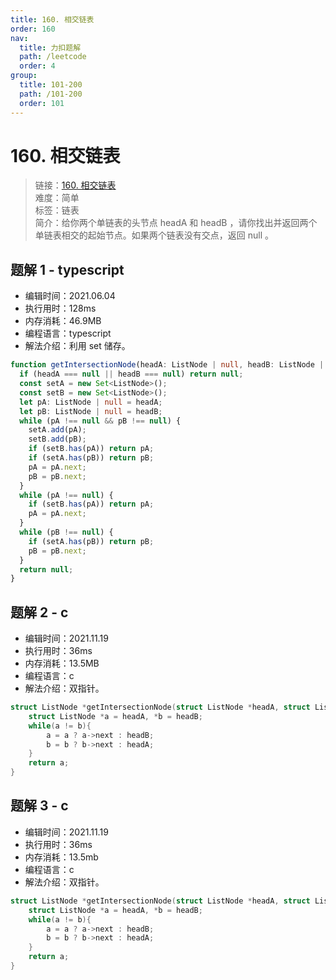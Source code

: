 ```yaml
---
title: 160. 相交链表
order: 160
nav:
  title: 力扣题解
  path: /leetcode
  order: 4
group:
  title: 101-200
  path: /101-200
  order: 101
---
```


# 160. 相交链表

> 链接：[160. 相交链表](https://leetcode-cn.com/problems/intersection-of-two-linked-lists/)  
> 难度：简单  
> 标签：链表  
> 简介：给你两个单链表的头节点 headA 和 headB ，请你找出并返回两个单链表相交的起始节点。如果两个链表没有交点，返回 null 。

## 题解 1 - typescript

- 编辑时间：2021.06.04
- 执行用时：128ms
- 内存消耗：46.9MB
- 编程语言：typescript
- 解法介绍：利用 set 储存。

```typescript
function getIntersectionNode(headA: ListNode | null, headB: ListNode | null): ListNode | null {
  if (headA === null || headB === null) return null;
  const setA = new Set<ListNode>();
  const setB = new Set<ListNode>();
  let pA: ListNode | null = headA;
  let pB: ListNode | null = headB;
  while (pA !== null && pB !== null) {
    setA.add(pA);
    setB.add(pB);
    if (setB.has(pA)) return pA;
    if (setA.has(pB)) return pB;
    pA = pA.next;
    pB = pB.next;
  }
  while (pA !== null) {
    if (setB.has(pA)) return pA;
    pA = pA.next;
  }
  while (pB !== null) {
    if (setA.has(pB)) return pB;
    pB = pB.next;
  }
  return null;
}
```

## 题解 2 - c

- 编辑时间：2021.11.19
- 执行用时：36ms
- 内存消耗：13.5MB
- 编程语言：c
- 解法介绍：双指针。

```c
struct ListNode *getIntersectionNode(struct ListNode *headA, struct ListNode *headB) {
    struct ListNode *a = headA, *b = headB;
    while(a != b){
        a = a ? a->next : headB;
        b = b ? b->next : headA;
    }
    return a;
}
```

## 题解 3 - c

- 编辑时间：2021.11.19
- 执行用时：36ms
- 内存消耗：13.5mb
- 编程语言：c
- 解法介绍：双指针。

```c
struct ListNode *getIntersectionNode(struct ListNode *headA, struct ListNode *headB) {
    struct ListNode *a = headA, *b = headB;
    while(a != b){
        a = a ? a->next : headB;
        b = b ? b->next : headA;
    }
    return a;
}
```
